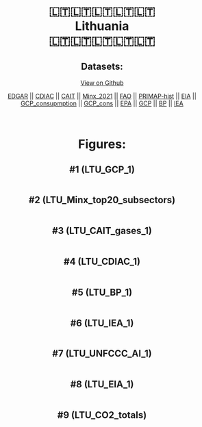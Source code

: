 
<center>
<h1 align="center">
🇱🇹🇱🇹🇱🇹🇱🇹🇱🇹
<br>
Lithuania
<br>
🇱🇹🇱🇹🇱🇹🇱🇹🇱🇹
</h1>
<h2>Datasets:</h2>
<p><a href="https://github.com/dquintani/GreenhouseData/tree/master/country_data/LTU_Lithuania/data">View on Github</a>
<br></p><p><a href="data/LTU_EDGAR.csv">EDGAR</a> || <a href="data/LTU_CDIAC.csv">CDIAC</a> || <a href="data/LTU_CAIT.csv">CAIT</a> || <a href="data/LTU_Minx_2021.csv">Minx_2021</a> || <a href="data/LTU_FAO.csv">FAO</a> || <a href="data/LTU_PRIMAP-hist.csv">PRIMAP-hist</a> || <a href="data/LTU_EIA.csv">EIA</a> || <a href="data/LTU_GCP_consupmption.csv">GCP_consupmption</a> || <a href="data/LTU_GCP_cons.csv">GCP_cons</a> || <a href="data/LTU_EPA.csv">EPA</a> || <a href="data/LTU_GCP.csv">GCP</a> || <a href="data/LTU_BP.csv">BP</a> || <a href="data/LTU_IEA.csv">IEA</a></p><p><br></p>
<h1>Figures:</h1><h2>#1 (LTU_GCP_1)</h2>
<p><img alt="" src="figures/LTU_GCP_1.png" /></p><h2>#2 (LTU_Minx_top20_subsectors)</h2>
<p><img alt="" src="figures/LTU_Minx_top20_subsectors.png" /></p><h2>#3 (LTU_CAIT_gases_1)</h2>
<p><img alt="" src="figures/LTU_CAIT_gases_1.png" /></p><h2>#4 (LTU_CDIAC_1)</h2>
<p><img alt="" src="figures/LTU_CDIAC_1.png" /></p><h2>#5 (LTU_BP_1)</h2>
<p><img alt="" src="figures/LTU_BP_1.png" /></p><h2>#6 (LTU_IEA_1)</h2>
<p><img alt="" src="figures/LTU_IEA_1.png" /></p><h2>#7 (LTU_UNFCCC_AI_1)</h2>
<p><img alt="" src="figures/LTU_UNFCCC_AI_1.png" /></p><h2>#8 (LTU_EIA_1)</h2>
<p><img alt="" src="figures/LTU_EIA_1.png" /></p><h2>#9 (LTU_CO2_totals)</h2>
<p><img alt="" src="figures/LTU_CO2_totals.png" /></p>